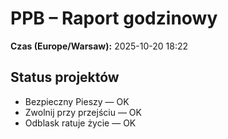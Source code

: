 # PPB – Raport godzinowy
**Czas (Europe/Warsaw):** 2025-10-20 18:22

## Status projektów
- Bezpieczny Pieszy — OK
- Zwolnij przy przejściu — OK
- Odblask ratuje życie — OK

